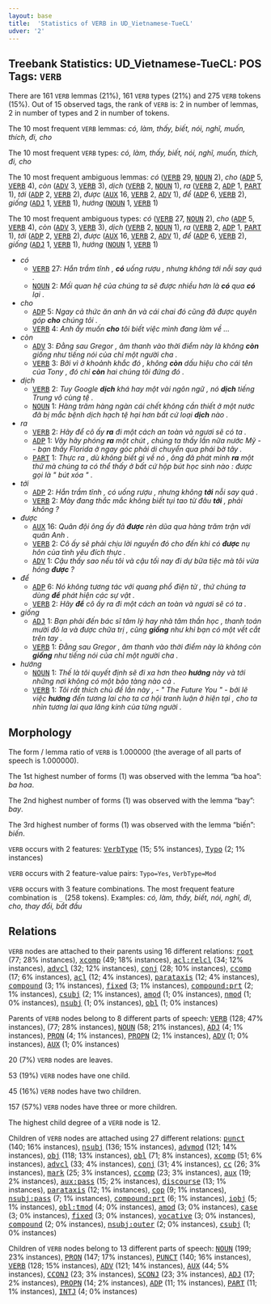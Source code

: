 ```yaml
---
layout: base
title:  'Statistics of VERB in UD_Vietnamese-TueCL'
udver: '2'
---
```


## Treebank Statistics: UD_Vietnamese-TueCL: POS Tags: `VERB`

There are 161 `VERB` lemmas (21%), 161 `VERB` types (21%) and 275 `VERB` tokens (15%).
Out of 15 observed tags, the rank of `VERB` is: 2 in number of lemmas, 2 in number of types and 2 in number of tokens.

The 10 most frequent `VERB` lemmas: <em>có, làm, thấy, biết, nói, nghĩ, muốn, thích, đi, cho</em>

The 10 most frequent `VERB` types:  <em>có, làm, thấy, biết, nói, nghĩ, muốn, thích, đi, cho</em>

The 10 most frequent ambiguous lemmas: <em>có</em> (<tt><a href="vi_tuecl-pos-VERB.html">VERB</a></tt> 29, <tt><a href="vi_tuecl-pos-NOUN.html">NOUN</a></tt> 2), <em>cho</em> (<tt><a href="vi_tuecl-pos-ADP.html">ADP</a></tt> 5, <tt><a href="vi_tuecl-pos-VERB.html">VERB</a></tt> 4), <em>còn</em> (<tt><a href="vi_tuecl-pos-ADV.html">ADV</a></tt> 3, <tt><a href="vi_tuecl-pos-VERB.html">VERB</a></tt> 3), <em>dịch</em> (<tt><a href="vi_tuecl-pos-VERB.html">VERB</a></tt> 2, <tt><a href="vi_tuecl-pos-NOUN.html">NOUN</a></tt> 1), <em>ra</em> (<tt><a href="vi_tuecl-pos-VERB.html">VERB</a></tt> 2, <tt><a href="vi_tuecl-pos-ADP.html">ADP</a></tt> 1, <tt><a href="vi_tuecl-pos-PART.html">PART</a></tt> 1), <em>tới</em> (<tt><a href="vi_tuecl-pos-ADP.html">ADP</a></tt> 2, <tt><a href="vi_tuecl-pos-VERB.html">VERB</a></tt> 2), <em>được</em> (<tt><a href="vi_tuecl-pos-AUX.html">AUX</a></tt> 16, <tt><a href="vi_tuecl-pos-VERB.html">VERB</a></tt> 2, <tt><a href="vi_tuecl-pos-ADV.html">ADV</a></tt> 1), <em>để</em> (<tt><a href="vi_tuecl-pos-ADP.html">ADP</a></tt> 6, <tt><a href="vi_tuecl-pos-VERB.html">VERB</a></tt> 2), <em>giống</em> (<tt><a href="vi_tuecl-pos-ADJ.html">ADJ</a></tt> 1, <tt><a href="vi_tuecl-pos-VERB.html">VERB</a></tt> 1), <em>hướng</em> (<tt><a href="vi_tuecl-pos-NOUN.html">NOUN</a></tt> 1, <tt><a href="vi_tuecl-pos-VERB.html">VERB</a></tt> 1)

The 10 most frequent ambiguous types:  <em>có</em> (<tt><a href="vi_tuecl-pos-VERB.html">VERB</a></tt> 27, <tt><a href="vi_tuecl-pos-NOUN.html">NOUN</a></tt> 2), <em>cho</em> (<tt><a href="vi_tuecl-pos-ADP.html">ADP</a></tt> 5, <tt><a href="vi_tuecl-pos-VERB.html">VERB</a></tt> 4), <em>còn</em> (<tt><a href="vi_tuecl-pos-ADV.html">ADV</a></tt> 3, <tt><a href="vi_tuecl-pos-VERB.html">VERB</a></tt> 3), <em>dịch</em> (<tt><a href="vi_tuecl-pos-VERB.html">VERB</a></tt> 2, <tt><a href="vi_tuecl-pos-NOUN.html">NOUN</a></tt> 1), <em>ra</em> (<tt><a href="vi_tuecl-pos-VERB.html">VERB</a></tt> 2, <tt><a href="vi_tuecl-pos-ADP.html">ADP</a></tt> 1, <tt><a href="vi_tuecl-pos-PART.html">PART</a></tt> 1), <em>tới</em> (<tt><a href="vi_tuecl-pos-ADP.html">ADP</a></tt> 2, <tt><a href="vi_tuecl-pos-VERB.html">VERB</a></tt> 2), <em>được</em> (<tt><a href="vi_tuecl-pos-AUX.html">AUX</a></tt> 16, <tt><a href="vi_tuecl-pos-VERB.html">VERB</a></tt> 2, <tt><a href="vi_tuecl-pos-ADV.html">ADV</a></tt> 1), <em>để</em> (<tt><a href="vi_tuecl-pos-ADP.html">ADP</a></tt> 6, <tt><a href="vi_tuecl-pos-VERB.html">VERB</a></tt> 2), <em>giống</em> (<tt><a href="vi_tuecl-pos-ADJ.html">ADJ</a></tt> 1, <tt><a href="vi_tuecl-pos-VERB.html">VERB</a></tt> 1), <em>hướng</em> (<tt><a href="vi_tuecl-pos-NOUN.html">NOUN</a></tt> 1, <tt><a href="vi_tuecl-pos-VERB.html">VERB</a></tt> 1)


* <em>có</em>
  * <tt><a href="vi_tuecl-pos-VERB.html">VERB</a></tt> 27: <em>Hắn trầm tĩnh , <b>có</b> uống rượu , nhưng không tới nỗi say quá .</em>
  * <tt><a href="vi_tuecl-pos-NOUN.html">NOUN</a></tt> 2: <em>Mối quan hệ của chúng ta sẽ được nhiều hơn là <b>có</b> qua <b>có</b> lại .</em>
* <em>cho</em>
  * <tt><a href="vi_tuecl-pos-ADP.html">ADP</a></tt> 5: <em>Ngay cả thức ăn anh ăn và cái chai đó cũng đã được quyên góp <b>cho</b> chúng tôi .</em>
  * <tt><a href="vi_tuecl-pos-VERB.html">VERB</a></tt> 4: <em>Anh ấy muốn <b>cho</b> tôi biết việc mình đang làm về ...</em>
* <em>còn</em>
  * <tt><a href="vi_tuecl-pos-ADV.html">ADV</a></tt> 3: <em>Đằng sau Gregor , âm thanh vào thời điểm này là không <b>còn</b> giống như tiếng nói của chỉ một người cha .</em>
  * <tt><a href="vi_tuecl-pos-VERB.html">VERB</a></tt> 3: <em>Bởi vì ở khoảnh khắc đó , không <b>còn</b> dấu hiệu cho cái tên của Tony , đó chỉ <b>còn</b> hai chúng tôi đứng đó .</em>
* <em>dịch</em>
  * <tt><a href="vi_tuecl-pos-VERB.html">VERB</a></tt> 2: <em>Tuy Google <b>dịch</b> khá hay một vài ngôn ngữ , nó <b>dịch</b> tiếng Trung vô cùng tệ .</em>
  * <tt><a href="vi_tuecl-pos-NOUN.html">NOUN</a></tt> 1: <em>Hàng trăm hàng ngàn cái chết không cần thiết ở một nước đã bị mắc bệnh dịch hạch tệ hại hơn bất cứ loại <b>dịch</b> nào .</em>
* <em>ra</em>
  * <tt><a href="vi_tuecl-pos-VERB.html">VERB</a></tt> 2: <em>Hãy để cô ấy <b>ra</b> đi một cách an toàn và ngươi sẽ có ta .</em>
  * <tt><a href="vi_tuecl-pos-ADP.html">ADP</a></tt> 1: <em>Vậy hãy phóng <b>ra</b> một chút , chúng ta thấy lần nữa nước Mỹ -- bạn thấy Florida ở ngay góc phải di chuyển qua phái bờ tây .</em>
  * <tt><a href="vi_tuecl-pos-PART.html">PART</a></tt> 1: <em>Thực ra , dù không biết gì về nó , ông đã phát minh <b>ra</b> một thứ mà chúng ta có thể thấy ở bất cứ hộp bút học sinh nào : được gọi là " bút xóa " .</em>
* <em>tới</em>
  * <tt><a href="vi_tuecl-pos-ADP.html">ADP</a></tt> 2: <em>Hắn trầm tĩnh , có uống rượu , nhưng không <b>tới</b> nỗi say quá .</em>
  * <tt><a href="vi_tuecl-pos-VERB.html">VERB</a></tt> 2: <em>Mày đang thắc mắc không biết tụi tao từ đâu <b>tới</b> , phải không ?</em>
* <em>được</em>
  * <tt><a href="vi_tuecl-pos-AUX.html">AUX</a></tt> 16: <em>Quân đội ông ấy đã <b>được</b> rèn dũa qua hàng trăm trận với quân Anh .</em>
  * <tt><a href="vi_tuecl-pos-VERB.html">VERB</a></tt> 2: <em>Cô ấy sẽ phải chịu lời nguyền đó cho đến khi có <b>được</b> nụ hôn của tình yêu đích thực .</em>
  * <tt><a href="vi_tuecl-pos-ADV.html">ADV</a></tt> 1: <em>Cậu thấy sao nếu tôi và cậu tối nay đi dự bữa tiệc mà tôi vừa hóng <b>được</b> ?</em>
* <em>để</em>
  * <tt><a href="vi_tuecl-pos-ADP.html">ADP</a></tt> 6: <em>Nó không tương tác với quang phổ điện từ , thứ chúng ta dùng <b>để</b> phát hiện các sự vật .</em>
  * <tt><a href="vi_tuecl-pos-VERB.html">VERB</a></tt> 2: <em>Hãy <b>để</b> cô ấy ra đi một cách an toàn và ngươi sẽ có ta .</em>
* <em>giống</em>
  * <tt><a href="vi_tuecl-pos-ADJ.html">ADJ</a></tt> 1: <em>Bạn phải đến bác sĩ tâm lý hay nhà tâm thần học , thanh toán mười đô la và được chữa trị , cũng <b>giống</b> như khi bạn có một vết cắt trên tay .</em>
  * <tt><a href="vi_tuecl-pos-VERB.html">VERB</a></tt> 1: <em>Đằng sau Gregor , âm thanh vào thời điểm này là không còn <b>giống</b> như tiếng nói của chỉ một người cha .</em>
* <em>hướng</em>
  * <tt><a href="vi_tuecl-pos-NOUN.html">NOUN</a></tt> 1: <em>Thế là tôi quyết định sẽ đi xa hơn theo <b>hướng</b> này và tới những nơi không có một bảo tàng nào cả .</em>
  * <tt><a href="vi_tuecl-pos-VERB.html">VERB</a></tt> 1: <em>Tôi rất thích chủ đề lần này , - " The Future You " - bởi lẽ việc <b>hướng</b> đến tương lai cho ta cơ hội tranh luận ở hiện tại , cho ta nhìn tương lai qua lăng kính của từng người .</em>

## Morphology

The form / lemma ratio of `VERB` is 1.000000 (the average of all parts of speech is 1.000000).

The 1st highest number of forms (1) was observed with the lemma “ba hoa”: <em>ba hoa</em>.

The 2nd highest number of forms (1) was observed with the lemma “bay”: <em>bay</em>.

The 3rd highest number of forms (1) was observed with the lemma “biến”: <em>biến</em>.

`VERB` occurs with 2 features: <tt><a href="vi_tuecl-feat-VerbType.html">VerbType</a></tt> (15; 5% instances), <tt><a href="vi_tuecl-feat-Typo.html">Typo</a></tt> (2; 1% instances)

`VERB` occurs with 2 feature-value pairs: `Typo=Yes`, `VerbType=Mod`

`VERB` occurs with 3 feature combinations.
The most frequent feature combination is `_` (258 tokens).
Examples: <em>có, làm, thấy, biết, nói, nghĩ, đi, cho, thay đổi, bắt đầu</em>


## Relations

`VERB` nodes are attached to their parents using 16 different relations: <tt><a href="vi_tuecl-dep-root.html">root</a></tt> (77; 28% instances), <tt><a href="vi_tuecl-dep-xcomp.html">xcomp</a></tt> (49; 18% instances), <tt><a href="vi_tuecl-dep-acl-relcl.html">acl:relcl</a></tt> (34; 12% instances), <tt><a href="vi_tuecl-dep-advcl.html">advcl</a></tt> (32; 12% instances), <tt><a href="vi_tuecl-dep-conj.html">conj</a></tt> (28; 10% instances), <tt><a href="vi_tuecl-dep-ccomp.html">ccomp</a></tt> (17; 6% instances), <tt><a href="vi_tuecl-dep-acl.html">acl</a></tt> (12; 4% instances), <tt><a href="vi_tuecl-dep-parataxis.html">parataxis</a></tt> (12; 4% instances), <tt><a href="vi_tuecl-dep-compound.html">compound</a></tt> (3; 1% instances), <tt><a href="vi_tuecl-dep-fixed.html">fixed</a></tt> (3; 1% instances), <tt><a href="vi_tuecl-dep-compound-prt.html">compound:prt</a></tt> (2; 1% instances), <tt><a href="vi_tuecl-dep-csubj.html">csubj</a></tt> (2; 1% instances), <tt><a href="vi_tuecl-dep-amod.html">amod</a></tt> (1; 0% instances), <tt><a href="vi_tuecl-dep-nmod.html">nmod</a></tt> (1; 0% instances), <tt><a href="vi_tuecl-dep-nsubj.html">nsubj</a></tt> (1; 0% instances), <tt><a href="vi_tuecl-dep-obl.html">obl</a></tt> (1; 0% instances)

Parents of `VERB` nodes belong to 8 different parts of speech: <tt><a href="vi_tuecl-pos-VERB.html">VERB</a></tt> (128; 47% instances),  (77; 28% instances), <tt><a href="vi_tuecl-pos-NOUN.html">NOUN</a></tt> (58; 21% instances), <tt><a href="vi_tuecl-pos-ADJ.html">ADJ</a></tt> (4; 1% instances), <tt><a href="vi_tuecl-pos-PRON.html">PRON</a></tt> (4; 1% instances), <tt><a href="vi_tuecl-pos-PROPN.html">PROPN</a></tt> (2; 1% instances), <tt><a href="vi_tuecl-pos-ADV.html">ADV</a></tt> (1; 0% instances), <tt><a href="vi_tuecl-pos-AUX.html">AUX</a></tt> (1; 0% instances)

20 (7%) `VERB` nodes are leaves.

53 (19%) `VERB` nodes have one child.

45 (16%) `VERB` nodes have two children.

157 (57%) `VERB` nodes have three or more children.

The highest child degree of a `VERB` node is 12.

Children of `VERB` nodes are attached using 27 different relations: <tt><a href="vi_tuecl-dep-punct.html">punct</a></tt> (140; 16% instances), <tt><a href="vi_tuecl-dep-nsubj.html">nsubj</a></tt> (136; 15% instances), <tt><a href="vi_tuecl-dep-advmod.html">advmod</a></tt> (121; 14% instances), <tt><a href="vi_tuecl-dep-obj.html">obj</a></tt> (118; 13% instances), <tt><a href="vi_tuecl-dep-obl.html">obl</a></tt> (71; 8% instances), <tt><a href="vi_tuecl-dep-xcomp.html">xcomp</a></tt> (51; 6% instances), <tt><a href="vi_tuecl-dep-advcl.html">advcl</a></tt> (33; 4% instances), <tt><a href="vi_tuecl-dep-conj.html">conj</a></tt> (31; 4% instances), <tt><a href="vi_tuecl-dep-cc.html">cc</a></tt> (26; 3% instances), <tt><a href="vi_tuecl-dep-mark.html">mark</a></tt> (25; 3% instances), <tt><a href="vi_tuecl-dep-ccomp.html">ccomp</a></tt> (23; 3% instances), <tt><a href="vi_tuecl-dep-aux.html">aux</a></tt> (19; 2% instances), <tt><a href="vi_tuecl-dep-aux-pass.html">aux:pass</a></tt> (15; 2% instances), <tt><a href="vi_tuecl-dep-discourse.html">discourse</a></tt> (13; 1% instances), <tt><a href="vi_tuecl-dep-parataxis.html">parataxis</a></tt> (12; 1% instances), <tt><a href="vi_tuecl-dep-cop.html">cop</a></tt> (9; 1% instances), <tt><a href="vi_tuecl-dep-nsubj-pass.html">nsubj:pass</a></tt> (7; 1% instances), <tt><a href="vi_tuecl-dep-compound-prt.html">compound:prt</a></tt> (6; 1% instances), <tt><a href="vi_tuecl-dep-iobj.html">iobj</a></tt> (5; 1% instances), <tt><a href="vi_tuecl-dep-obl-tmod.html">obl:tmod</a></tt> (4; 0% instances), <tt><a href="vi_tuecl-dep-amod.html">amod</a></tt> (3; 0% instances), <tt><a href="vi_tuecl-dep-case.html">case</a></tt> (3; 0% instances), <tt><a href="vi_tuecl-dep-fixed.html">fixed</a></tt> (3; 0% instances), <tt><a href="vi_tuecl-dep-vocative.html">vocative</a></tt> (3; 0% instances), <tt><a href="vi_tuecl-dep-compound.html">compound</a></tt> (2; 0% instances), <tt><a href="vi_tuecl-dep-nsubj-outer.html">nsubj:outer</a></tt> (2; 0% instances), <tt><a href="vi_tuecl-dep-csubj.html">csubj</a></tt> (1; 0% instances)

Children of `VERB` nodes belong to 13 different parts of speech: <tt><a href="vi_tuecl-pos-NOUN.html">NOUN</a></tt> (199; 23% instances), <tt><a href="vi_tuecl-pos-PRON.html">PRON</a></tt> (147; 17% instances), <tt><a href="vi_tuecl-pos-PUNCT.html">PUNCT</a></tt> (140; 16% instances), <tt><a href="vi_tuecl-pos-VERB.html">VERB</a></tt> (128; 15% instances), <tt><a href="vi_tuecl-pos-ADV.html">ADV</a></tt> (121; 14% instances), <tt><a href="vi_tuecl-pos-AUX.html">AUX</a></tt> (44; 5% instances), <tt><a href="vi_tuecl-pos-CCONJ.html">CCONJ</a></tt> (23; 3% instances), <tt><a href="vi_tuecl-pos-SCONJ.html">SCONJ</a></tt> (23; 3% instances), <tt><a href="vi_tuecl-pos-ADJ.html">ADJ</a></tt> (17; 2% instances), <tt><a href="vi_tuecl-pos-PROPN.html">PROPN</a></tt> (14; 2% instances), <tt><a href="vi_tuecl-pos-ADP.html">ADP</a></tt> (11; 1% instances), <tt><a href="vi_tuecl-pos-PART.html">PART</a></tt> (11; 1% instances), <tt><a href="vi_tuecl-pos-INTJ.html">INTJ</a></tt> (4; 0% instances)

